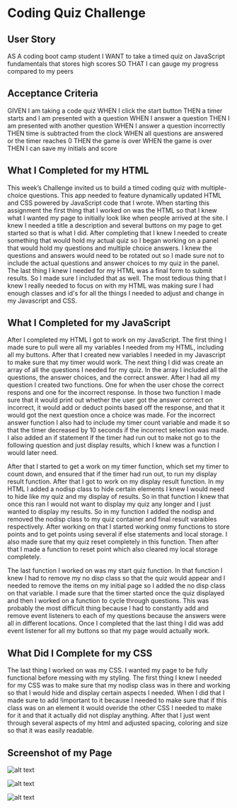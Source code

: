 # Coding Quiz Challenge

## User Story
AS A coding boot camp student
I WANT to take a timed quiz on JavaScript fundamentals that stores high scores
SO THAT I can gauge my progress compared to my peers

## Acceptance Criteria 
GIVEN I am taking a code quiz
WHEN I click the start button
THEN a timer starts and I am presented with a question
WHEN I answer a question
THEN I am presented with another question
WHEN I answer a question incorrectly
THEN time is subtracted from the clock
WHEN all questions are answered or the timer reaches 0
THEN the game is over
WHEN the game is over
THEN I can save my initials and score

## What I Completed for my HTML
This week’s Challenge invited us to build a timed coding quiz with multiple-choice questions. This app needed to  feature dynamically updated HTML and CSS powered by JavaScript code that I wrote. When starting this assignment the first thing that I worked on was the HTML so that I knew what I wanted my page to initially look like when people arrived at the site. I knew I needed a title a description and several buttons on my page to get started so that is what I did. After completing that I knew I needed to create something that would hold my actual quiz so I began working on a panel that would hold my questions and multiple choice answers. I knew the questions and answers would need to be rotated out so I made sure not to include the actual questions and answer choices to my quiz in the panel. The last thing I knew I needed for my HTML was a final form to submit results. So I made sure I included that as well. The most tedious thing that I knew I really needed to focus on with my HTML was making sure I had enough classes and id's for all the things I needed to adjust and change in my Javascript and CSS. 

## What I Completed for my JavaScript

After I completed my HTML I got to work on my JavaScript. The first thing I made sure to pull were all my variables I needed from my HTML, including all my buttons. After that I created new variables I needed in my Javascript to make sure that my timer would work. The next thing I did was create an array of all the questions I needed for my quiz. In the array I included all the questions, the answer choices, and the correct answer. After I had all my question I created two functions. One for when the user chose the correct respons and one for the incorrect response. In those two function I made sure that it would print out whether the user got the answer correct on incorrect, it would add or deduct points based off the response, and that it would got the next question once a choice was made. For the incorrect answer function I also had to include my timer count variable and made it so that the timer decreased by 10 seconds if the incorrect selection was made. I also added an if statement if the timer had run out to make not go to the following question and just display results, which I knew was a function I would later need. 

After that I started to get a work on my timer function, which set my timer to count down, and ensured that if the timer had run out, to run my display result function. After that I got to work on my display result function. In my HTML I added a nodisp class to hide certain elements I knew I would need to hide like my quiz and my display of results. So in that function I knew that once this ran I would not want to display my quiz any longer and I just wanted to display my results. So in my function I added the nodisp and removed the nodisp class to my quiz container and final result varaibles respectively. After working on that I started working onmy functions to store points and to get points using several if else statements and local storage. I also made sure that my quiz reset completely in this function. Then after that I made a function to reset point which also cleared my local storage completely. 

The last function I worked on was my start quiz function. In that function I knew I had to remove my no disp class so that the quiz would appear and I needed to remove the items on my initial page so I added the no disp class on that variable. I made sure that the timer started once the quiz displayed and then I worked on a function to cycle through questions. This was probably the most difficult thing because I had to constantly add and remove event listeners to each of my questions because the answers were all in different locations. Once I completed that the last thing I did was add event listener for all my buttons so that my page would actually work. 



## What Did I Complete for my CSS

The last thing I worked on was my CSS. I wanted my page to be fully functional before messing with my styling. The first thing I knew I needed for my CSS was to make sure that my nodisp class was in there and working so that I would hide and display certain aspects I needed. When I did that I made sure to add !important to it because I needed to make sure that if this class was on an element it would overide the other CSS I needed to make for it and that it actually did not display anything. After that I just went through several aspects of my html and adjusted spacing, coloring and size so that it was easily readable. 

## Screenshot of my Page 
![alt text](/screenshots/screenshotoflanding.png "Initial Page")

![alt text](/screenshots/screenshotofquiz.png "Quiz Page")

![alt text](/screenshots/finalscore.png "Final Result Page")
